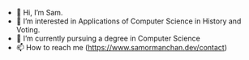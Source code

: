 - 👋 Hi, I’m Sam.
- 👀 I’m interested in Applications of Computer Science in History and Voting.
- 🌱 I’m currently pursuing a degree in Computer Science
- 📫 How to reach me (https://www.samormanchan.dev/contact)

<!---
SJO-C/SJO-C is a ✨ special ✨ repository because its `README.md` (this file) appears on your GitHub profile.
You can click the Preview link to take a look at your changes.
--->
